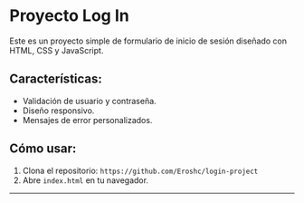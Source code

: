 # Proyecto Log In

Este es un proyecto simple de formulario de inicio de sesión diseñado con HTML, CSS y JavaScript.

## Características:
- Validación de usuario y contraseña.
- Diseño responsivo.
- Mensajes de error personalizados.

## Cómo usar:
1. Clona el repositorio: `https://github.com/Eroshc/login-project`
2. Abre `index.html` en tu navegador.

---
